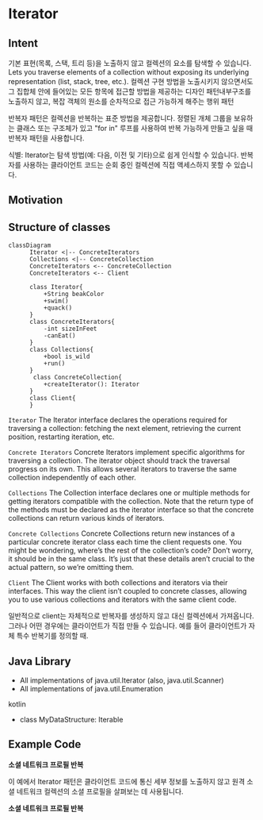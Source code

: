 
# Iterator

## Intent
기본 표현(목록, 스택, 트리 등)을 노출하지 않고 컬렉션의 요소를 탐색할 수 있습니다.
Lets you traverse elements of a collection without exposing its underlying representation (list, stack, tree, etc.).
컬렉션 구현 방법을 노출시키지 않으면서도 그 집합체 안에 들어있는 모든 항목에 접근할 방법을 제공하는 디자인 패턴내부구조를 노출하지 않고, 복잡 객체의 원소를 순차적으로 접근 가능하게 해주는 행위 패턴


반복자 패턴은 컬렉션을 반복하는 표준 방법을 제공합니다.
정렬된 개체 그룹을 보유하는 클래스 또는 구조체가 있고 "for in" 루프를 사용하여 반복 가능하게 만들고 싶을 때 반복자 패턴을 사용합니다.

식별: Iterator는 탐색 방법(예: 다음, 이전 및 기타)으로 쉽게 인식할 수 있습니다.
반복자를 사용하는 클라이언트 코드는 순회 중인 컬렉션에 직접 액세스하지 못할 수 있습니다.


## Motivation


## Structure of classes
```mermaid
classDiagram
      Iterator <|-- ConcreteIterators
      Collections <|-- ConcreteCollection
      ConcreteIterators <-- ConcreteCollection
      ConcreteIterators <-- Client

      class Iterator{
          +String beakColor
          +swim()
          +quack()
      }
      class ConcreteIterators{
          -int sizeInFeet
          -canEat()
      }
      class Collections{
          +bool is_wild
          +run()
      }
       class ConcreteCollection{
          +createIterator(): Iterator
      }
      class Client{
      }
```


`Iterator`
The Iterator interface declares the operations required for traversing a collection: fetching the next element, retrieving the current position, restarting iteration, etc.

`Concrete Iterators`
Concrete Iterators implement specific algorithms for traversing a collection. The iterator object should track the traversal progress on its own. This allows several iterators to traverse the same collection independently of each other.

`Collections`
The Collection interface declares one or multiple methods for getting iterators compatible with the collection. Note that the return type of the methods must be declared as the iterator interface so that the concrete collections can return various kinds of iterators.

`Concrete Collections`
Concrete Collections return new instances of a particular concrete iterator class each time the client requests one. You might be wondering, where’s the rest of the collection’s code? Don’t worry, it should be in the same class. It’s just that these details aren’t crucial to the actual pattern, so we’re omitting them.

`Client`
The Client works with both collections and iterators via their interfaces. This way the client isn’t coupled to concrete classes, allowing you to use various collections and iterators with the same client code.

일반적으로 client는 자체적으로 반복자를 생성하지 않고 대신 컬렉션에서 가져옵니다. 그러나 어떤 경우에는 클라이언트가 직접 만들 수 있습니다. 예를 들어 클라이언트가 자체 특수 반복기를 정의할 때.

## Java Library
- All implementations of java.util.Iterator (also, java.util.Scanner)
- All implementations of java.util.Enumeration


kotlin
- class MyDataStructure<T>: Iterable<T>


## Example Code
**소셜 네트워크 프로필 반복**

이 예에서 Iterator 패턴은 클라이언트 코드에 통신 세부 정보를 노출하지 않고 원격 소셜 네트워크 컬렉션의 소셜 프로필을 살펴보는 데 사용됩니다.



**소셜 네트워크 프로필 반복**